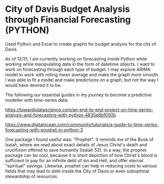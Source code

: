 # City of Davis Budget Analysis through Financial Forecasting (PYTHON)
Used Python and Excel to create graphs for budget analysis for the city of Davis.

As of 12/31, I am currently working on forecasting inside Python while working while manipulating data in the form of datetime objects. I want to work on forecasting through each type of budget. I may explore ARIMA model to work with rolling mean average and make the graph more smooth. I was able to fit a model and make predictions on a graph, but not the way I would have desired it to be.

The following our essential guides in my journey to become a predictive modeller with time-series data:

https://towardsdatascience.com/an-end-to-end-project-on-time-series-analysis-and-forecasting-with-python-4835e6bf050b

https://www.digitalocean.com/community/tutorials/a-guide-to-time-series-forecasting-with-prophet-in-python-3

One package I found useful was: "Prophet". It reminds me of the Book of Isaiah, where we read about exact details of Jesus Christ's death and crucifixion offered to save humanity (Isaiah 53). In a way, the prophet package can be cool, because it is short depiction of how Christ's blood is sufficient to pay for an infinite debt of sin and Hell, and offer eternal "spiritual" savings. Likewise, prophet can help in reducing costs to various fields that may lead to debt inside the City of Davis or even suboptimal stewardship of resources.

